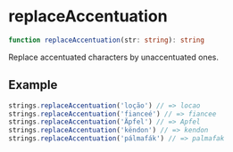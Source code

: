 # replaceAccentuation

```ts
function replaceAccentuation(str: string): string
```

Replace accentuated characters by unaccentuated ones.

## Example

```ts
strings.replaceAccentuation('loção') // => locao
strings.replaceAccentuation('fianceé') // => fiancee
strings.replaceAccentuation('Äpfel') // => Apfel
strings.replaceAccentuation('këndon') // => kendon
strings.replaceAccentuation('pálmafák') // => palmafak
```
